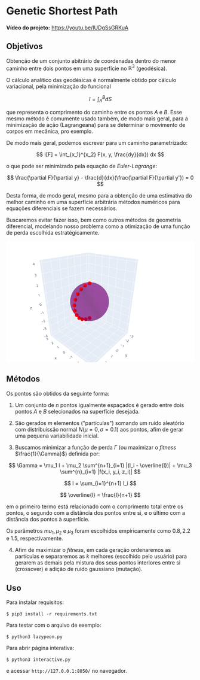 # Genetic Shortest Path


**Vídeo do projeto:** https://youtu.be/IUDgSsGRKuA 


## Objetivos

Obtenção de um conjunto abitrário de coordenadas dentro do menor caminho entre dois pontos em uma superfície no $\mathbb{R}^3$ (geodésica). 

O cálculo analítico das geodésicas é normalmente obtido por cálculo variacional, pela minimização do funcional

$$
I = \int_A^B dS
$$

que representa o comprimento do caminho entre os pontos $A$ e $B$. Esse mesmo método é comumente usado também, de modo mais geral, para a minimização de ação (Lagrangeana) para se determinar o movimento de corpos em mecânica, pro exemplo. 

De modo mais geral, podemos escrever para um caminho parametrizado:

$$
I[F] = \int_{x_1}^{x_2} F(x, y, \frac{dy}{dx}) dx
$$

o que pode ser minimizado pela equação de *Euler-Lagrange*:

$$
\frac{\partial F}{\partial y} - \frac{d}{dx}(\frac{\partial F}{\partial y'}) = 0
$$

Desta forma, de modo geral, mesmo para a obtenção de uma estimativa do melhor caminho em uma superfície arbitrária métodos numéricos para equações diferenciais se fazem necessários.

Buscaremos evitar fazer isso, bem como outros métodos de geometria diferencial, modelando nosso problema como a otimização de uma função de perda escolhida estratégicamente.

![](imgs/sphere2.png)

## Métodos

Os pontos são obtidos da seguinte forma:

1. Um conjunto de $n$ pontos igualmente espaçados é gerado entre dois pontos $A$ e $B$ selecionados na superfície desejada.

2. São gerados $m$ elementos ("partículas") somando um ruído aleatório com distribuissão normal $N(\mu=0, \sigma=0.1)$ aos pontos, afim de gerar uma pequena variabilidade inicial.

3. Buscamos minimizar a função de perda $\Gamma$ (ou maximizar o *fitness* $\frac{1}{\Gamma}$) definida por:

$$
\Gamma = \mu_1 l + \mu_2 \sum^{n+1}_{i=1} |(l_i - \overline{l})| + \mu_3 \sum^{n}_{i=1} |f(x_i, y_i, z_i)|
$$

$$
l = \sum_{i=1}^{n+1} l_i
$$

$$
\overline{l} = \frac{l}{n+1}
$$

em o primeiro termo está relacionado com o comprimento total entre os pontos, o segundo com a distância dos pontos entre si, e o último com a distância dos pontos à superfície.

Os parâmetros $mu_1, \mu_2$ e $\mu_3$ foram escolhidos empíricamente como $0.8, 2.2$ e $1.5$, respectivamente. 

4. Afim de maximizar o *fitness*, em cada geração ordenaremos as partículas e separaremos as $k$ melhores (escolhido pelo usuário) para gerarem as demais pela mistura dos seus pontos interiores entre si (crossover) e adição de ruído gaussiano (mutação).

## Uso

Para instalar requisitos:

```{shell}
$ pip3 install -r requirements.txt
```

Para testar com o arquivo de exemplo:

```{shell}
$ python3 lazypeon.py
```

Para abrir página interativa:

```{shell}
$ python3 interactive.py
```

e acessar `http://127.0.0.1:8050/` no navegador.